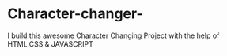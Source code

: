 # Character-changer-
I build this awesome Character Changing Project with the help of HTML,CSS &amp; JAVASCRIPT 
